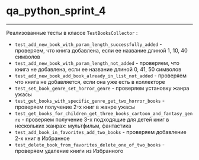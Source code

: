 # qa_python_sprint_4
___

Реализованные тесты в классе ```TestBooksCollector``` :

+ ```test_add_new_book_with_param_length_successfully_added``` - проверяем, что книга добавлена, если ее название длиной 1, 10, 40 символов
+ ```test_add_new_book_with_param_length_not_added``` - проверяем, что книга не добавлена, если ее название длиной 0, 41, 50 символов
+ ```test_add_new_book_add_book_already_in_list_not_added``` - проверяем что книга не добавляется, если она уже есть в коллекторе
+ ```test_set_book_genre_set_horror_genre``` - проверяем установку жанра ужасы
+ ```test_get_books_with_specific_genre_get_two_horror_books``` - проверяем получение 2-x книг в жанре ужасы
+ ```test_get_books_for_children_get_three_books_cartoon_and_fantasy_genre``` - проверяем получение 3-x подходящие для детей книг в нескольких жанрах: мультфильм, фантастика
+ ```test_add_book_in_favorites_add_two_books``` - проверяем добавление 2-х книг в Избранное
+ ```test_delete_book_from_favorites_delete_one_of_two_books``` - проверяем удаление книги из Избранного